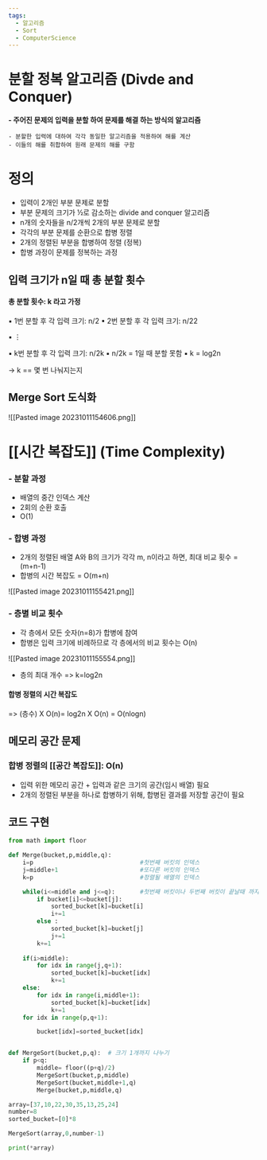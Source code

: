 ```yaml
---
tags:
  - 알고리즘
  - Sort
  - ComputerScience
---
```

# 분할 정복 알고리즘 (Divde and Conquer)

**- 주어진 문제의 입력을 분할 하여 문제를 해결 하는 방식의 알고리즘**  

    - 분할한 입력에 대하여 각각 동일한 알고리즘을 적용하여 해를 계산
    - 이들의 해를 취합하여 원래 문제의 해를 구함


# 정의

- 입력이 2개인 부분 문제로 분할
- 부분 문제의 크기가 ½로 감소하는 divide and conquer 알고리즘 
- n개의 숫자들을 n/2개씩 2개의 부분 문제로 분할
- 각각의 부분 문제를 순환으로 합병 정렬
- 2개의 정렬된 부분을 합병하여 정렬 (정복) 
- 합병 과정이 문제를 정복하는 과정


## 입력 크기가 n일 때 총 분할 횟수

#### 총 분할 횟수: k 라고 가정

▪ 1번 분할 후 각 입력 크기: n/2
▪ 2번 분할 후 각 입력 크기: n/22 

▪                      ⋮

▪ k번 분할 후 각 입력 크기: n/2k 
▪ n/2k = 1일 때 분할 못함
▪ k = log2n

->  k == 몇 번 나눠지는지


## Merge Sort 도식화

![[Pasted image 20231011154606.png]] 


# [[시간 복잡도]] (Time Complexity)

### - 분할 과정

   - 배열의 중간 인덱스 계산
   - 2회의 순환 호출
   - O(1)

### - 합병 과정

   - 2개의 정렬된 배열 A와 B의 크기가 각각 m, n이라고 하면, 최대 비교 횟수 = (m+n-1) 
   - 합병의 시간 복잡도 = O(m+n)
   
![[Pasted image 20231011155421.png]]

### - 층별 비교 횟수

  - 각 층에서 모든 숫자(n=8)가 합병에 참여
  - 합병은 입력 크기에 비례하므로 각 층에서의 비교 횟수는 O(n)
  
![[Pasted image 20231011155554.png]]  

  -  층의 최대 개수
    => k=log2n

#### 합병 정렬의 시간 복잡도

=> (층수) X O(n)= log2n X O(n) = O(nlogn)


## 메모리 공간 문제

### 합병 정렬의 [[공간 복잡도]]: O(n) 

- 입력 위한 메모리 공간 + 입력과 같은 크기의 공간(임시 배열) 필요 
- 2개의 정렬된 부분을 하나로 합병하기 위해, 합병된 결과를 저장할 공간이 필요


## 코드 구현

```python
from math import floor

def Merge(bucket,p,middle,q):
    i=p                              #첫번째 버킷의 인덱스
    j=middle+1                       #또다른 버킷의 인덱스
    k=p                              #정렬될 배열의 인덱스

    while(i<=middle and j<=q):       #첫번째 버킷이나 두번째 버킷이 끝날때 까지
        if bucket[i]<=bucket[j]:
            sorted_bucket[k]=bucket[i]
            i+=1
        else :
            sorted_bucket[k]=bucket[j]
            j+=1
        k+=1
        
    if(i>middle):
        for idx in range(j,q+1):
            sorted_bucket[k]=bucket[idx]
            k+=1
    else:
        for idx in range(i,middle+1):
            sorted_bucket[k]=bucket[idx]
            k+=1
    for idx in range(p,q+1):          

        bucket[idx]=sorted_bucket[idx]  


def MergeSort(bucket,p,q):  # 크기 1개까지 나누기
    if p<q:
        middle= floor((p+q)/2)
        MergeSort(bucket,p,middle)
        MergeSort(bucket,middle+1,q)
        Merge(bucket,p,middle,q)

array=[37,10,22,30,35,13,25,24]
number=8
sorted_bucket=[0]*8

MergeSort(array,0,number-1)

print(*array)
```